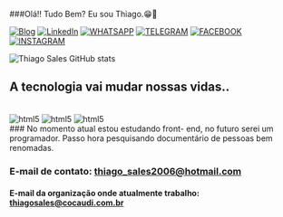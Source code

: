 ###Olá!! Tudo Bem? Eu sou Thiago.😁👋

[![Blog](https://img.shields.io/website-up-down-green-red/http/monip.org.svg)](https://github.com/iniciandoprogramador)
[![LinkedIn](https://img.shields.io/badge/LinkedIn-0077B5?style=for-the-badge&logo=linkedin&logoColor=white)](https://www.linkedin.com/in/thiago-henrique-07660316a/)
[![WHATSAPP](https://img.shields.io/badge/WhatsApp-25D366?style=for-the-badge&logo=whatsapp&logoColor=white)](https://web.whatsapp.com/+55349984164408)
[![TELEGRAM](	https://img.shields.io/badge/Telegram-2CA5E0?style=for-the-badge&logo=telegram&logoColor=white)](https://web.telegram.org/z/+5534998164408)
[![FACEBOOK](https://img.shields.io/badge/Facebook-1877F2?style=for-the-badge&logo=facebook&logoColor=white)](https://www.facebook.com/thiagohenrique.henrique.73)
[![INSTAGRAM](https://img.shields.io/badge/Instagram-E4405F?style=for-the-badge&logo=instagram&logoColor=white)](https://www.instagram.com/henriquealopra/)

![Thiago Sales GitHub stats](https://github-readme-stats.vercel.app/api?username=iniciandoprogramador&show_icons=true&theme=dracula)

## A tecnologia vai mudar nossas vidas..

<div style="display:inline_block"><br/>
    <img align="center" alt="html5" src="https://img.shields.io/badge/HTML5-E34F26?style=for-the-badge&logo=html5&logoColor=white"/>
    <img align="center" alt="html5" src="https://img.shields.io/badge/CSS-239120?&style=for-the-badge&logo=css3&logoColor=white"/>
    <img align="center" alt="html5" src="https://img.shields.io/badge/JavaScript-323330?style=for-the-badge&logo=javascript&logoColor=F7DF1E"/>
</div>
### No momento atual estou estudando front- end, no futuro serei um programador. Passo hora pesquisando documentário de pessoas bem renomadas.</br>
 
### E-mail de contato: thiago_sales2006@hotmail.com
#### E-mail da organização onde atualmente trabalho: thiagosales@cocaudi.com.br
